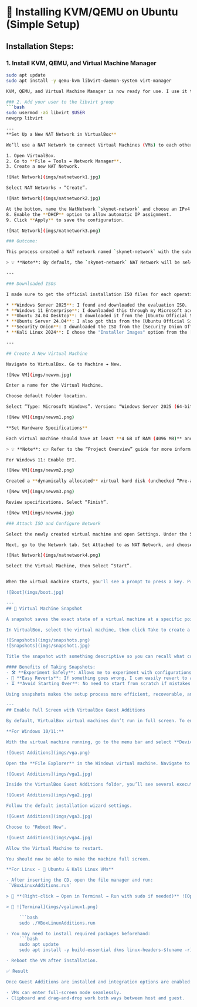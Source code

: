 # 🧰 Installing KVM/QEMU on Ubuntu (Simple Setup)

## Installation Steps:

### 1. Install KVM, QEMU, and Virtual Machine Manager
```bash
sudo apt update
sudo apt install -y qemu-kvm libvirt-daemon-system virt-manager

KVM, QEMU, and Virtual Machine Manager is now ready for use. I use it to run virtual machines as part of my cybersecurity homelab setup.

### 2. Add your user to the libvirt group
```bash
sudo usermod -aG libvirt $USER
newgrp libvirt

---
**Set Up a New NAT Network in VirtualBox**

We’ll use a NAT Network to connect Virtual Machines (VMs) to each other and the internet.

1. Open VirtualBox.
2. Go to **File ➔ Tools ➔ Network Manager**.
3. Create a new NAT Network.

![Nat Network](imgs/natnetwork1.jpg)

Select NAT Networks ➔ “Create”. 

![Nat Network](imgs/natnetwork2.jpg)

At the bottom, name the NatNetwork `skynet-network` and choose an IPv4 prefix, refer to the Project Overview guide for more detail on IPv4 prefixes. Select “Apply” to save changes. Set the **IPv4 Prefix** to `10.0.0.0/24`.
8. Enable the **DHCP** option to allow automatic IP assignment.
9. Click **Apply** to save the configuration.

![Nat Network](imgs/natnetwork3.png)

### Outcome:

This process created a NAT network named `skynet-network` with the subnet `10.0.0.0/24`. DHCP is enabled, meaning any virtual machines connected to this network will automatically receive an IP address.

> 💡 **Note**: By default, the `skynet-network` NAT Network will be selected for all newly provisioned Virtual Machines.

---

### Downloaded ISOs

I made sure to get the official installation ISO files for each operating system:

* **Windows Server 2025**: I found and downloaded the evaluation ISO.
* **Windows 11 Enterprise**: I downloaded this through my Microsoft account.
* **Ubuntu 24.04 Desktop**: I downloaded it from the [Ubuntu Official Site](https://ubuntu.com/download/desktop).
* **Ubuntu Server 24.04**: I also got this from the [Ubuntu Official Site](https://ubuntu.com/download/server).
* **Security Onion**: I downloaded the ISO from the [Security Onion Official Site](https://securityonionsolutions.com/download/).
* **Kali Linux 2024**: I chose the "Installer Images" option from the [Kali Linux Official Site](https://www.kali.org/get-kali/#kali-virtual-machines) for a clean install.

---

## Create A New Virtual Machine

Navigate to VirtualBox. Go to Machine ➔ New.

![New VM](imgs/newvm.jpg)

Enter a name for the Virtual Machine.

Choose default Folder location.

Select “Type: Microsoft Windows”. Version: “Windows Server 2025 (64-bit)” 

![New VM](imgs/newvm1.png)

**Set Hardware Specifications**

Each virtual machine should have at least **4 GB of RAM (4096 MB)** and **2 CPUs**, unless stated otherwise.

> 💡 **Note**: 👉 Refer to the “Project Overview” guide for more information on default VM settings and names.

For Windows 11: Enable EFI.

![New VM](imgs/newvm2.png)

Created a **dynamically allocated** virtual hard disk (unchecked “Pre-allocate”) with **50 GB** space.

![New VM](imgs/newvm3.png)

Review specifications. Select “Finish”. 

![New VM](imgs/newvm4.jpg)

### Attach ISO and Configure Network

Select the newly created virtual machine and open Settings. Under the Storage tab, click the Empty optical drive and choose Choose a disk file…. Locate your downloaded ISO file (typically in the Downloads folder) and click Open.

Next, go to the Network tab. Set Attached to as NAT Network, and choose skynet network in the Name dropdown. Click OK to apply the changes.

![Nat Network](imgs/natnetwork4.png)

Select the Virtual Machine, then Select “Start”.


When the virtual machine starts, you'll see a prompt to press a key. Press any letter key to begin the operating system’s installation wizard.

![Boot](imgs/boot.jpg)

---
## 📸 Virtual Machine Snapshot

A snapshot saves the exact state of a virtual machine at a specific point in time, including its disk, memory, and hardware settings. This allows you to revert back to that state if needed.

In VirtualBox, select the virtual machine, then click Take to create a snapshot.

![Snapshots](imgs/snapshots.png)
![Snapshots](imgs/snapshot1.jpg)

Title the snapshot with something descriptive so you can recall what configurations were made up until this point.

#### Benefits of Taking Snapshots:
- 🛠️ **Experiment Safely**: Allows me to experiment with configurations without worrying about breaking the system.
- 🔄 **Easy Reverts**: If something goes wrong, I can easily revert to a previously saved state.
- ⏳ **Avoid Starting Over**: No need to start from scratch if mistakes happen snapshots help restore functionality quickly.

Using snapshots makes the setup process more efficient, recoverable, and flexible, allowing for smooth and controlled changes throughout the project.

---
## Enable Full Screen with VirtualBox Guest Additions

By default, VirtualBox virtual machines don’t run in full screen. To enable it, you can install **VirtualBox Guest Additions**, a set of drivers and system tools that improve VM performance and usability.

**For Windows 10/11:**

With the virtual machine running, go to the menu bar and select **Devices ➔ Insert Guest Additions CD image…**. This will mount the installer inside the VM. Follow the prompts to complete the installation.

![Guest Additions](imgs/vga.png)

Open the **File Explorer** in the Windows virtual machine. Navigate to **This PC**, then double-click the **VirtualBox Guest Additions** drive to open it.

![Guest Additions](imgs/vga1.jpg)

Inside the VirtualBox Guest Additions folder, you’ll see several executable files. Double-click the generic VBoxWindowsAdditions program to start the installation.

![Guest Additions](imgs/vga2.jpg)

Follow the default installation wizard settings.

![Guest Additions](imgs/vga3.jpg)

Choose to "Reboot Now".

![Guest Additions](imgs/vga4.jpg)

Allow the Virtual Machine to restart.

You should now be able to make the machine full screen. 

**For Linux - 🐧 Ubuntu & Kali Linux VMs**

- After inserting the CD, open the file manager and run:  
 `VBoxLinuxAdditions.run`

> 📸 **(Right-click → Open in Terminal → Run with sudo if needed)** ![Open in Terminal](imgs/vgalinux.png)

> 📸 ![Terminal](imgs/vgalinux1.png)

     ```bash
     sudo ./VBoxLinuxAdditions.run

- You may need to install required packages beforehand:
     ```bash
     sudo apt update
     sudo apt install -y build-essential dkms linux-headers-$(uname -r)

- Reboot the VM after installation.

✅ Result

Once Guest Additions are installed and integration options are enabled:

- VMs can enter full-screen mode seamlessly.
- Clipboard and drag-and-drop work both ways between host and guest.
